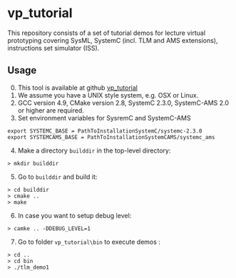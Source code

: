 # vp_tutorial
This repository consists of a set of tutorial demos for lecture virtual prototyping covering SysML, SystemC (incl. TLM and AMS extensions), instructions set simulator (ISS).  

## Usage
0. This tool is available at github [vp_tutorial](https://github.com/panxiao-tech/vp_tutorial)
1. We assume you have a UNIX style system, e.g. OSX or Linux.
2. GCC version 4.9, CMake version 2.8, SystemC 2.3.0, SystemC-AMS 2.0 or higher are required.
3.  Set environment variables for SysremC and SystemC-AMS
  ```shell
  export SYSTEMC_BASE = PathToInstallationSystemC/systemc-2.3.0
  export SYSTEMCAMS_BASE = PathToInstallationSystemCAMS/systemc_ams
  ```
4. Make a directory `builddir` in the top-level directory:
```shell
> mkdir builddir
```
5. Go to `builddir` and build it:
```shell
> cd builddir
> cmake ..
> make
```
6. In case you want to setup debug level: 
```shell
> camke .. -DDEBUG_LEVEL=1
```
7. Go to folder `vp_tutorial\bin` to execute demos :
```shell
> cd ..
> cd bin
> ./tlm_demo1 
```

